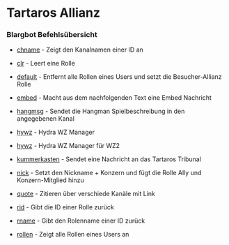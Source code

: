 # Tartaros Allianz 

### Blargbot Befehlsübersicht

* [chname](https://github.com/JeanLuc2305/Discord/blob/master/Blargbot/Allianz/chname.bbtag) - Zeigt den Kanalnamen einer ID an

* [clr](https://github.com/JeanLuc2305/Discord/blob/master/Blargbot/Allianz/clr.bbtag) - Leert eine Rolle

* [default](https://github.com/JeanLuc2305/Discord/blob/master/Blargbot/Allianz/default.bbtag) - Entfernt alle Rollen eines Users und setzt die Besucher-Allianz Rolle

* [embed](https://github.com/JeanLuc2305/Discord/blob/master/Blargbot/Allianz/embed.bbtag) - Macht aus dem nachfolgenden Text eine Embed Nachricht

* [hangmsg](https://github.com/JeanLuc2305/Discord/blob/master/Blargbot/Allianz/hangmsg.bbtag) - Sendet die Hangman Spielbeschreibung in den angegebenen Kanal

* [hywz](https://github.com/JeanLuc2305/Discord/blob/master/Blargbot/Allianz/hywz.bbtag) - Hydra WZ Manager

* [hywz](https://github.com/JeanLuc2305/Discord/blob/master/Blargbot/Allianz/hywz2.bbtag) - Hydra WZ Manager für WZ2

* [kummerkasten](https://github.com/JeanLuc2305/Discord/blob/master/Blargbot/Allianz/kummerkasten.bbtag) - Sendet eine Nachricht an das Tartaros Tribunal

* [nick](https://github.com/JeanLuc2305/Discord/blob/master/Blargbot/Allianz/nick.bbtag) - Setzt den Nickname + Konzern und fügt die Rolle Ally und Konzern-Mitglied hinzu

* [quote](https://github.com/JeanLuc2305/Discord/blob/master/Blargbot/Allianz/quote.bbtag) - Zitieren über verschiede Kanäle mit Link

* [rid](https://github.com/JeanLuc2305/Discord/blob/master/Blargbot/Allianz/rid.bbtag) - Gibt die ID einer Rolle zurück

* [rname](https://github.com/JeanLuc2305/Discord/blob/master/Blargbot/Allianz/rname.bbtag) - Gibt den Rolenname einer ID zurück

* [rollen](https://github.com/JeanLuc2305/Discord/blob/master/Blargbot/Allianz/rollen.bbtag) - Zeigt alle Rollen eines Users an














